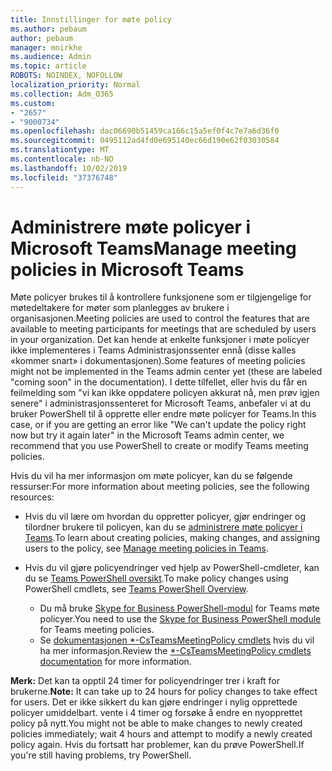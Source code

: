 ```yaml
---
title: Innstillinger for møte policy
ms.author: pebaum
author: pebaum
manager: mnirkhe
ms.audience: Admin
ms.topic: article
ROBOTS: NOINDEX, NOFOLLOW
localization_priority: Normal
ms.collection: Adm_O365
ms.custom:
- "2657"
- "9000734"
ms.openlocfilehash: dac06690b51459ca166c15a5ef0f4c7e7a6d36f0
ms.sourcegitcommit: 0495112ad4fd0e695140ec66d190e62f03030584
ms.translationtype: MT
ms.contentlocale: nb-NO
ms.lasthandoff: 10/02/2019
ms.locfileid: "37376748"
---
```

# <a name="manage-meeting-policies-in-microsoft-teams"></a><span data-ttu-id="9033d-102">Administrere møte policyer i Microsoft Teams</span><span class="sxs-lookup"><span data-stu-id="9033d-102">Manage meeting policies in Microsoft Teams</span></span>

<span data-ttu-id="9033d-103">Møte policyer brukes til å kontrollere funksjonene som er tilgjengelige for møtedeltakere for møter som planlegges av brukere i organisasjonen.</span><span class="sxs-lookup"><span data-stu-id="9033d-103">Meeting policies are used to control the features that are available to meeting participants for meetings that are scheduled by users in your organization.</span></span> <span data-ttu-id="9033d-104">Det kan hende at enkelte funksjoner i møte policyer ikke implementeres i Teams Administrasjonssenter ennå (disse kalles «kommer snart» i dokumentasjonen).</span><span class="sxs-lookup"><span data-stu-id="9033d-104">Some features of meeting policies might not be implemented in the Teams admin center yet (these are labeled "coming soon" in the documentation).</span></span> <span data-ttu-id="9033d-105">I dette tilfellet, eller hvis du får en feilmelding som "vi kan ikke oppdatere policyen akkurat nå, men prøv igjen senere" i administrasjonssenteret for Microsoft Teams, anbefaler vi at du bruker PowerShell til å opprette eller endre møte policyer for Teams.</span><span class="sxs-lookup"><span data-stu-id="9033d-105">In this case, or if you are getting an error like "We can't update the policy right now but try it again later" in the Microsoft Teams admin center, we recommend that you use PowerShell to create or modify Teams meeting policies.</span></span> 

<span data-ttu-id="9033d-106">Hvis du vil ha mer informasjon om møte policyer, kan du se følgende ressurser:</span><span class="sxs-lookup"><span data-stu-id="9033d-106">For more information about meeting policies, see the following resources:</span></span>

- <span data-ttu-id="9033d-107">Hvis du vil lære om hvordan du oppretter policyer, gjør endringer og tilordner brukere til policyen, kan du se [administrere møte policyer i Teams](https://docs.microsoft.com/en-us/microsoftteams/meeting-policies-in-teams).</span><span class="sxs-lookup"><span data-stu-id="9033d-107">To learn about creating policies, making changes, and assigning users to the policy, see [Manage meeting policies in Teams](https://docs.microsoft.com/en-us/microsoftteams/meeting-policies-in-teams).</span></span>

- <span data-ttu-id="9033d-108">Hvis du vil gjøre policyendringer ved hjelp av PowerShell-cmdleter, kan du se [Teams PowerShell oversikt](https://docs.microsoft.com/microsoftteams/teams-powershell-overview).</span><span class="sxs-lookup"><span data-stu-id="9033d-108">To make policy changes using PowerShell cmdlets, see [Teams PowerShell Overview](https://docs.microsoft.com/microsoftteams/teams-powershell-overview).</span></span> 
    - <span data-ttu-id="9033d-109">Du må bruke [Skype for Business PowerShell-modul](https://www.microsoft.com/download/details.aspx?id=39366) for Teams møte policyer.</span><span class="sxs-lookup"><span data-stu-id="9033d-109">You need to use the [Skype for Business PowerShell module](https://www.microsoft.com/download/details.aspx?id=39366) for Teams meeting policies.</span></span> 
    - <span data-ttu-id="9033d-110">Se [dokumentasjonen \*-CsTeamsMeetingPolicy cmdlets](https://docs.microsoft.com/search/?search=CsTeamsMeetingPolicy&view=skype-ps) hvis du vil ha mer informasjon.</span><span class="sxs-lookup"><span data-stu-id="9033d-110">Review the [\*-CsTeamsMeetingPolicy cmdlets documentation](https://docs.microsoft.com/search/?search=CsTeamsMeetingPolicy&view=skype-ps) for more information.</span></span>

<span data-ttu-id="9033d-111">**Merk:** Det kan ta opptil 24 timer for policyendringer trer i kraft for brukerne.</span><span class="sxs-lookup"><span data-stu-id="9033d-111">**Note:** It can take up to 24 hours for policy changes to take effect for users.</span></span> <span data-ttu-id="9033d-112">Det er ikke sikkert du kan gjøre endringer i nylig opprettede policyer umiddelbart. vente i 4 timer og forsøke å endre en nyopprettet policy på nytt.</span><span class="sxs-lookup"><span data-stu-id="9033d-112">You might not be able to make changes to newly created policies immediately; wait 4 hours and attempt to modify a newly created policy again.</span></span> <span data-ttu-id="9033d-113">Hvis du fortsatt har problemer, kan du prøve PowerShell.</span><span class="sxs-lookup"><span data-stu-id="9033d-113">If you're still having problems, try PowerShell.</span></span>  